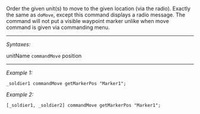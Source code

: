 Order the given unit(s) to move to the given location (via the radio). Exactly the same as `doMove`, except this command displays a radio message. The command will not put a visible waypoint marker unlike when move command is given via commanding menu.


---
*Syntaxes:*

unitName `commandMove`  position

---
*Example 1:*

```sqf
_soldier1 commandMove getMarkerPos "Marker1";
```

*Example 2:*

```sqf
[_soldier1, _soldier2] commandMove getMarkerPos "Marker1";
```